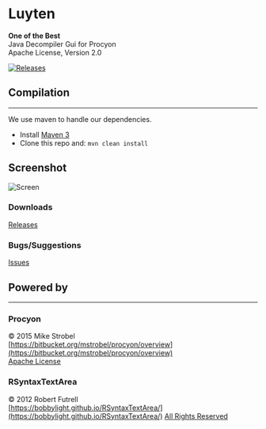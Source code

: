 Luyten
======
**One of the Best**  
Java Decompiler Gui for Procyon  
Apache License, Version 2.0

[![Releases](https://img.shields.io/github/downloads/deathmarine/luyten/total.svg)](https://github.com/deathmarine/Luyten/releases)
## Compilation
*****

We use maven to handle our dependencies.

* Install [Maven 3](https://maven.apache.org/download.html)
* Clone this repo and: `mvn clean install`

## Screenshot
![Screen](https://i.imgur.com/phc59W6.png)

### Downloads
[Releases](https://github.com/deathmarine/Luyten/releases/latest)  

### Bugs/Suggestions
[Issues](https://github.com/deathmarine/Luyten/issues)  


## Powered by 
*****

### Procyon
&copy; 2015 Mike Strobel  
[https://bitbucket.org/mstrobel/procyon/overview](https://bitbucket.org/mstrobel/procyon/overview)  
[Apache License](https://github.com/deathmarine/Luyten/blob/master/src/distfiles/Procyon.License.txt)  


### RSyntaxTextArea
&copy; 2012 Robert Futrell  
[https://bobbylight.github.io/RSyntaxTextArea/](https://bobbylight.github.io/RSyntaxTextArea/)
[All Rights Reserved](https://github.com/deathmarine/Luyten/blob/master/src/distfiles/RSyntaxTextArea.License.txt)

